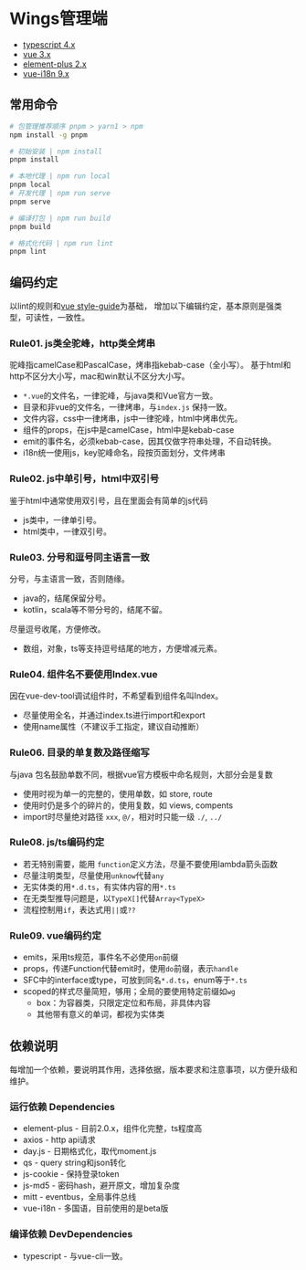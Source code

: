 # Wings管理端

* [typescript 4.x](https://www.typescriptlang.org/)
* [vue 3.x](https://vuejs.org/)
* [element-plus 2.x](https://element-plus.org/)
* [vue-i18n 9.x](https://vue-i18n.intlify.dev/)

## 常用命令

```bash
# 包管理推荐顺序 pnpm > yarn1 > npm
npm install -g pnpm

# 初始安装 | npm install
pnpm install

# 本地代理 | npm run local
pnpm local
# 开发代理 | npm run serve
pnpm serve

# 编译打包 | npm run build
pnpm build

# 格式化代码 | npm run lint
pnpm lint
```

## 编码约定

以lint的规则和[vue style-guide](https://vuejs.org/style-guide/)为基础，
增加以下编辑约定，基本原则是强类型，可读性，一致性。

### Rule01. js类全驼峰，http类全烤串

驼峰指camelCase和PascalCase，烤串指kebab-case（全小写）。
基于html和http不区分大小写，mac和win默认不区分大小写。

* `*.vue`的文件名，一律驼峰，与java类和Vue官方一致。
* 目录和非vue的文件名，一律烤串，与`index.js` 保持一致。
* 文件内容，css中一律烤串，js中一律驼峰，html中烤串优先。
* 组件的props，在js中是camelCase，html中是kebab-case
* emit的事件名，必须kebab-case，因其仅做字符串处理，不自动转换。
* i18n统一使用js，key驼峰命名，段按页面划分，文件烤串

### Rule02. js中单引号，html中双引号

鉴于html中通常使用双引号，且在里面会有简单的js代码
* js类中，一律单引号。
* html类中，一律双引号。

### Rule03. 分号和逗号同主语言一致

分号，与主语言一致，否则随缘。
* java的，结尾保留分号。
* kotlin，scala等不带分号的，结尾不留。

尽量逗号收尾，方便修改。
* 数组，对象，ts等支持逗号结尾的地方，方便增减元素。

### Rule04. 组件名不要使用Index.vue

因在vue-dev-tool调试组件时，不希望看到组件名叫Index。

* 尽量使用全名，并通过index.ts进行import和export
* 使用name属性（不建议手工指定，建议自动推断）

### Rule06. 目录的单复数及路径缩写
与java 包名鼓励单数不同，根据vue官方模板中命名规则，大部分会是复数

* 使用时视为单一的完整的，使用单数，如 store, route
* 使用时仍是多个的碎片的，使用复数，如 views, compents
* import时尽量绝对路径 `xxx`, `@/`，相对时只能一级  `./`,  `../`

### Rule08. js/ts编码约定

* 若无特别需要，能用 `function`定义方法，尽量不要使用lambda箭头函数
* 尽量注明类型，尽量使用`unknow`代替`any`
* 无实体类的用`*.d.ts`，有实体内容的用`*.ts`
* 在无类型推导问题是，以`TypeX[]`代替`Array<TypeX>`
* 流程控制用`if`，表达式用`||`或`??`

### Rule09. vue编码约定

* emits，采用ts规范，事件名不必使用`on`前缀
* props，传递Function代替emit时，使用`do`前缀，表示`handle`
* SFC中的interface或type，可放到同名`*.d.ts`，enum等于`*.ts`
* scoped的样式尽量简短，够用；全局的要使用特定前缀如`wg`
    -  box：为容器类，只限定定位和布局，非具体内容
    - 其他带有意义的单词，都视为实体类
    
## 依赖说明

每增加一个依赖，要说明其作用，选择依据，版本要求和注意事项，以方便升级和维护。

### 运行依赖 Dependencies

* element-plus - 目前2.0.x，组件化完整，ts程度高
* axios - http api请求
* day.js - 日期格式化，取代moment.js
* qs - query string和json转化
* js-cookie - 保持登录token
* js-md5 - 密码hash，避开原文，增加复杂度
* mitt - eventbus，全局事件总线
* vue-i18n - 多国语，目前使用的是beta版

### 编译依赖 DevDependencies

* typescript - 与vue-cli一致。
